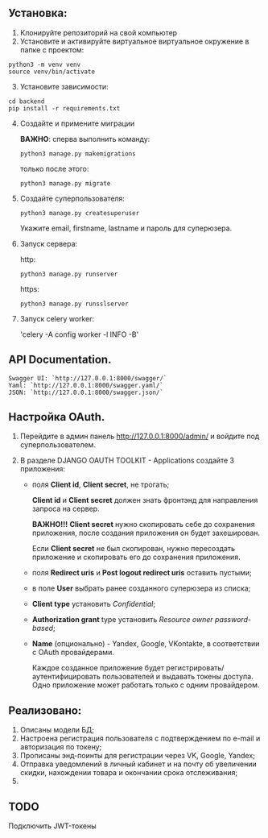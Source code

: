 ## Установка:
1. Клонируйте репозиторий на свой компьютер
2. Установите и активируйте виртуальное виртуальное окружение в папке с проектом:
```
python3 -m venv venv
source venv/bin/activate
```
3. Установите зависимости:
```
cd backend
pip install -r requirements.txt
```

4. Создайте и примените миграции

    **ВАЖНО**: сперва выполнить команду:

    `python3 manage.py makemigrations`

    только после этого:
   
    `python3 manage.py migrate`

5. Создайте суперпользователя:

   `python3 manage.py createsuperuser`

   Укажите email, firstname, lastname и пароль для суперюзера.
  
6. Запуск сервера:
    
    http:

    `python3 manage.py runserver`

    https:

    `python3 manage.py runsslserver`
     
7. Запуск celery worker:

    'celery -A config worker -l INFO -B'

## API Documentation.

    Swagger UI: `http://127.0.0.1:8000/swagger/` 
    Yaml: `http://127.0.0.1:8000/swagger.yaml/` 
    JSON: `http://127.0.0.1:8000/swagger.json/` 


## Настройка OAuth.

1. Перейдите в админ панель http://127.0.0.1:8000/admin/ и войдите под суперпользователем.

2. В разделе DJANGO OAUTH TOOLKIT - Applications создайте 3 приложения:

   - поля **Client id**, **Client secret**, не трогать;
     
     **Client id** и **Client secret** должен знать фронтэнд для направления запроса на сервер.

     **ВАЖНО!!!** **Client secret** нужно скопировать себе до сохранения приложения, после создания приложения он будет захеширован.

     Если **Client secret** не был скопирован, нужно пересоздать приложение и скопировать его до сохранения приложения.
  
   - поля **Redirect uris** и **Post logout redirect uris** оставить пустыми;
  
   - в поле **User** выбрать ранее созданного суперюзера из списка;
  
   - **Client type** установить *Confidential*;
  
   - **Authorization grant** type установить *Resource owner password-based*;
  
   - **Name** (опционально) - Yandex, Google, VKontakte, в соответствии с OAuth провайдерами.

     Каждое созданное приложение будет регистрировать/аутентифицировать пользователей и выдавать токены доступа. Одно приложение может работать только с одним провайдером.


## Реализовано:
1. Описаны модели БД;
2. Настроена регистрация пользователя с подтверждением по e-mail и авторизация по токену;
3. Прописаны энд-поинты для регистрации через VK, Google, Yandex;
4. Отправка уведомлений в личный кабинет и на почту об увеличении скидки, нахождении товара и окончании срока отслеживания;
5. 


## TODO
Подключить JWT-токены
